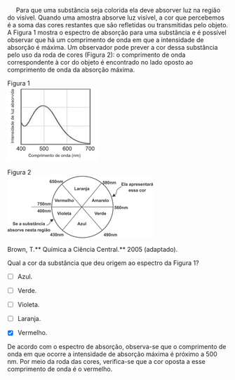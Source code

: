 

     Para que uma substância seja colorida ela deve absorver luz na região do visível. Quando uma amostra absorve luz visível, a cor que percebemos é a soma das cores restantes que são refletidas ou transmitidas pelo objeto. A Figura 1 mostra o espectro de absorção para uma substância e é possível observar que há um comprimento de onda em que a intensidade de absorção é máxima. Um observador pode prever a cor dessa substância pelo uso da roda de cores (Figura 2): o comprimento de onda correspondente à cor do objeto é encontrado no lado oposto ao comprimento de onda da absorção máxima.

Figura 1\
![](727af334-3ae2-c852-9109-b704adadc7c9.png)

Figura 2\
![](236266e1-6f8a-efa4-9539-da845064652d.png)

Brown, T.** Química a Ciência Central.** 2005 (adaptado).

Qual a cor da substância que deu origem ao espectro da Figura 1?



- [ ] Azul.
- [ ] Verde.
- [ ] Violeta.
- [ ] Laranja.
- [x] Vermelho.


De acordo com o espectro de absorção, observa-se que o comprimento de onda em que ocorre a intensidade de absorção máxima é próximo a 500 nm. Por meio da roda das cores, verifica-se que a cor oposta a esse comprimento de onda é o vermelho.
